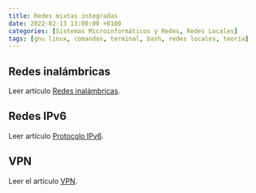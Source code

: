 ```yaml
---
title: Redes mixtas integradas
date: 2022-02-13 13:00:00 +0100
categories: [Sistemas Microinformáticos y Redes, Redes Locales]
tags: [gnu linux, comandos, terminal, bash, redes locales, teoría]
---
```


## Redes inalámbricas

Leer artículo [Redes inalámbricas](/posts/redes-inalambricas).

## Redes IPv6

Leer artículo [Protocolo IPv6](/posts/protocolo-ipv6).

## VPN

Leer el artículo [VPN](/posts/vpn).

